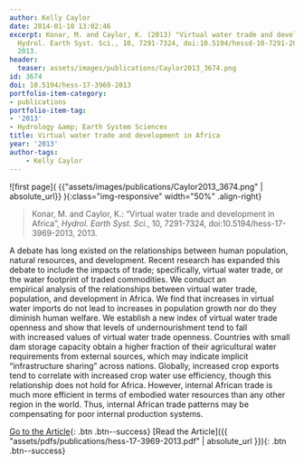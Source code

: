 ```yaml
---
author: Kelly Caylor
date: 2014-01-10 13:02:46
excerpt: Konar, M. and Caylor, K. (2013) "Virtual water trade and development in Africa",
  Hydrol. Earth Syst. Sci., 10, 7291-7324, doi:10.5194/hessd-10-7291-2013,
  2013.
header:
  teaser: assets/images/publications/Caylor2013_3674.png
id: 3674
doi: 10.5194/hess-17-3969-2013
portfolio-item-category:
- publications
portfolio-item-tag:
- '2013'
- Hydrology &amp; Earth System Sciences
title: Virtual water trade and development in Africa
year: '2013'
author-tags:
    - Kelly Caylor
---
```


![first page]( {{"assets/images/publications/Caylor2013_3674.png" | absolute_url}} ){:class="img-responsive" width="50%" .align-right}

> Konar, M. and Caylor, K.: “Virtual water trade and development in Africa”, _Hydrol. Earth Syst. Sci._, 10, 7291-7324, doi:10.5194/hess-17-3969-2013, 2013.


A debate has long existed on the relationships between human population, natural resources, and development. Recent research has expanded this debate to include the impacts of trade; specifically, virtual water trade, or the water footprint of traded commodities. We conduct an empirical analysis of the relationships between virtual water trade, population, and development in Africa. We find that increases in virtual water imports do not lead to increases in population growth nor do they diminish human welfare. We establish a new index of virtual water trade openness and show that levels of undernourishment tend to fall with increased values of virtual water trade openness. Countries with small dam storage capacity obtain a higher fraction of their agricultural water requirements from external sources, which may indicate implicit “infrastructure sharing” across nations. Globally, increased crop exports tend to correlate with increased crop water use efficiency, though this relationship does not hold for Africa. However, internal African trade is much more efficient in terms of embodied water resources than any other region in the world. Thus, internal African trade patterns may be compensating for poor internal production systems.


[Go to the Article](http://www.hydrol-earth-syst-sci.net/17/3969/2013/hess-17-3969-2013.html){: .btn .btn--success} [Read the Article]({{ "assets/pdfs/publications/hess-17-3969-2013.pdf" | absolute_url }}){: .btn .btn--success}